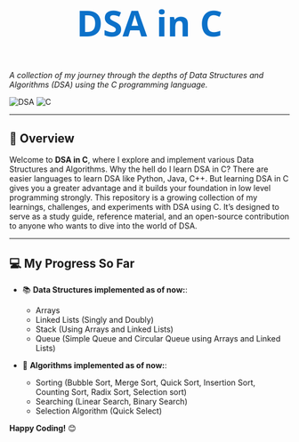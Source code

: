 
<div align="center" style="font-family: 'Segoe UI'; font-size: 2rem; color:#0c71c9;">

# **DSA in C** </div>
*A collection of my journey through the depths of Data Structures and Algorithms (DSA) using the C programming language.*

![DSA](https://img.shields.io/badge/DSA-Data%20Structures%20%26%20Algorithms-blue.svg?style=for-the-badge) ![C](https://img.shields.io/badge/Language-C-brightgreen.svg?style=for-the-badge)

---

## 📖 **Overview**
Welcome to **DSA in C**, where I explore and implement various Data Structures and Algorithms.
Why the hell do I learn DSA in C? There are easier languages to learn DSA like Python, Java, C++. But learning DSA in C gives you a greater advantage and it builds your foundation in low level programming strongly. This repository is a growing collection of my learnings, challenges, and experiments with DSA using C. It’s designed to serve as a study guide, reference material, and an open-source contribution to anyone who wants to dive into the world of DSA.

---

## 💻 **My Progress So Far**

- 📚 **Data Structures implemented as of now:**:
  - Arrays
  - Linked Lists (Singly and Doubly)
  - Stack (Using Arrays and Linked Lists)
  - Queue (Simple Queue and Circular Queue using Arrays and Linked Lists)

- 🔢 **Algorithms implemented as of now:**:
  - Sorting (Bubble Sort, Merge Sort, Quick Sort, Insertion Sort, Counting Sort, Radix Sort, Selection sort)
  - Searching (Linear Search, Binary Search)
  - Selection Algorithm (Quick Select)

**Happy Coding!** 😊
